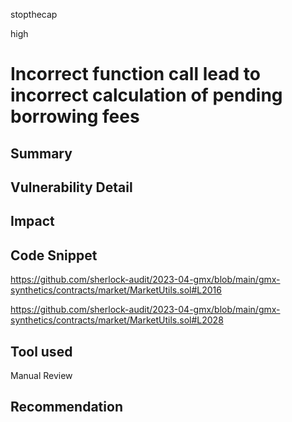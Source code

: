 stopthecap

high

# Incorrect function call lead to incorrect calculation of pending borrowing fees

## Summary

## Vulnerability Detail

## Impact

## Code Snippet
https://github.com/sherlock-audit/2023-04-gmx/blob/main/gmx-synthetics/contracts/market/MarketUtils.sol#L2016

https://github.com/sherlock-audit/2023-04-gmx/blob/main/gmx-synthetics/contracts/market/MarketUtils.sol#L2028

## Tool used

Manual Review

## Recommendation

